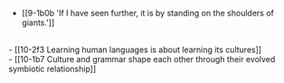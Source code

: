 - [[9-1b0b 'If I have seen further, it is by standing on the shoulders of giants.']]
<br>
- [[10-2f3 Learning human languages is about learning its cultures]]
<br>
- [[10-1b7 Culture and grammar shape each other through their evolved symbiotic relationship]]
